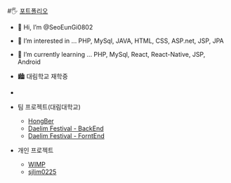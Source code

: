 #🖐 [포트폴리오](https://seoeungi0802.github.io/SeoEunGi_portfolio/)

- 👋 Hi, I’m @SeoEunGi0802
- 👀 I’m interested in ... PHP, MySql, JAVA, HTML, CSS, ASP.net, JSP, JPA
- 🌱 I’m currently learning ... PHP, MySql, React, React-Native, JSP, Android
- 🏙 대림학교 재학중
- 
- 팀 프로젝트(대림대학교)
    - [HongBer](https://github.com/SeoEunGi0802/HongBer)
    - [Daelim Festival - BackEnd](https://github.com/daelimfestival/daelimfestival_back)
    - [Daelim Festival - ForntEnd](https://github.com/daelimfestival/daelimfestival_front)

- 개인 프로젝트
    - [WIMP](https://github.com/SeoEunGi0802/WIMP)
    - [sjlim0225](https://github.com/SeoEunGi0802/sjlim0225)

<!---
SeoEunGi0802/SeoEunGi0802 is a ✨ special ✨ repository because its `README.md` (this file) appears on your GitHub profile.
You can click the Preview link to take a look at your changes.
--->

